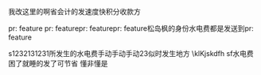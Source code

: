 我改这里的啊省会计的发速度快积分收款方


pr: feature
pr: featurepr: featurepr: feature松岛枫的身份水电费都是发送到pr: feature



s1232131231所发生的水电费手动手动手动23似时发生地方
\klKjskdfh sf水电费困了就睡的发了可节省 懂非懂是 